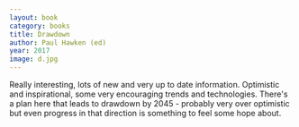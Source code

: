 ```yaml
---
layout: book
category: books
title: Drawdown
author: Paul Hawken (ed)
year: 2017
image: d.jpg
---
```

Really interesting, lots of new and very up to date information. Optimistic and inspirational, some very encouraging trends and technologies. There's a plan here that leads to drawdown by 2045 - probably very over optimistic but even progress in that direction is something to feel some hope about.
